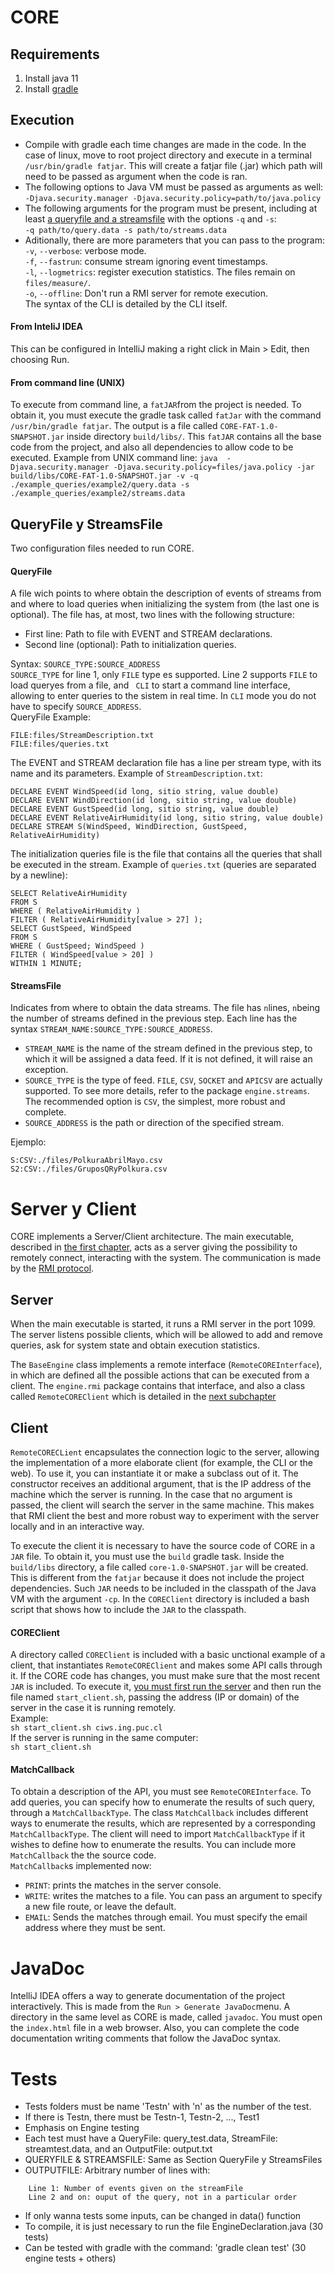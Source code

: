 # CORE
## Requirements
1) Install java 11
2) Install [gradle](https://gradle.org/)

## Execution
- Compile with gradle each time changes are made in the code. In the case of linux, move to root project directory and execute in a terminal ```/usr/bin/gradle fatjar```. This will create a fatjar file (.jar) which path will need to be passed as argument when the code is ran.
- The following options to Java VM must be passed as arguments as well:
  `-Djava.security.manager -Djava.security.policy=path/to/java.policy`
- The following arguments for the program must be present, including at least [a queryfile and a streamsfile](#queryfile-and-streamsfile) with the options `-q` and `-s`:\
  `-q path/to/query.data -s path/to/streams.data`
- Aditionally, there are more parameters that you can pass to the program:\
  `-v`, `--verbose`: verbose mode.\
  `-f`, `--fastrun`: consume stream ignoring event timestamps.\
  `-l`, `--logmetrics`: register execution statistics. The files remain on `files/measure/`.\
  `-o`, `--offline`: Don't run a RMI server for remote execution.\
  The syntax of the CLI is detailed by the CLI itself.

#### From InteliJ IDEA

This can be configured in IntelliJ making a right click in Main > Edit, then choosing Run.

#### From command line (UNIX)
To execute from command line, a `fatJAR`from the project is needed. To obtain it, you must execute the gradle task called `fatJar` with the command ```/usr/bin/gradle fatjar```. The output is a file called `CORE-FAT-1.0-SNAPSHOT.jar` inside directory `build/libs/`. This `fatJAR` contains all the base code from the project, and also all dependencies to allow code to be executed.
Example from UNIX command line:
`java  -Djava.security.manager -Djava.security.policy=files/java.policy -jar build/libs/CORE-FAT-1.0-SNAPSHOT.jar -v -q ./example_queries/example2/query.data -s ./example_queries/example2/streams.data`

## QueryFile y StreamsFile

Two configuration files needed to run CORE.

#### QueryFile

A file wich points to where obtain the description of events of streams from and where to load queries when initializing the system from (the last one is optional). The file has, at most, two lines with the following structure:
- First line: Path to file with EVENT and STREAM declarations.
- Second line (optional): Path to initialization queries.

Syntax: `SOURCE_TYPE:SOURCE_ADDRESS`\
`SOURCE_TYPE` for line 1, only `FILE` type es supported. Line 2 supports `FILE` to load queryes from a file, and ` CLI` to start a command line interface, allowing to enter queries to the sistem in real time. In `CLI` mode you do not have to specify `SOURCE_ADDRESS`.\
QueryFile Example:
```
FILE:files/StreamDescription.txt
FILE:files/queries.txt
```

The EVENT and STREAM declaration file has a line per stream type, with its name and its parameters. Example of `StreamDescription.txt`:
```
DECLARE EVENT WindSpeed(id long, sitio string, value double)
DECLARE EVENT WindDirection(id long, sitio string, value double)
DECLARE EVENT GustSpeed(id long, sitio string, value double)
DECLARE EVENT RelativeAirHumidity(id long, sitio string, value double)
DECLARE STREAM S(WindSpeed, WindDirection, GustSpeed, RelativeAirHumidity)
```

The initialization queries file is the file that contains all the queries that shall be executed in the stream. Example of `queries.txt` (queries are separated by a newline):
```
SELECT RelativeAirHumidity
FROM S
WHERE ( RelativeAirHumidity )
FILTER ( RelativeAirHumidity[value > 27] );
SELECT GustSpeed, WindSpeed
FROM S
WHERE ( GustSpeed; WindSpeed )
FILTER ( WindSpeed[value > 20] )
WITHIN 1 MINUTE;
```

#### StreamsFile

Indicates from where to obtain the data streams. The file has `n`lines, `n`being the number of streams defined in the previous step. Each line has the syntax `STREAM_NAME:SOURCE_TYPE:SOURCE_ADDRESS`.
- `STREAM_NAME` is the name of the stream defined in the previous step, to which it will be assigned a data feed. If it is not defined, it will raise an exception.
- `SOURCE_TYPE` is the type of feed. `FILE`, `CSV`, `SOCKET` and `APICSV` are actually supported. To see more details, refer to the package `engine.streams`. The recommended option is `CSV`, the simplest, more robust and complete.
- `SOURCE_ADDRESS` is the path or direction of the specified stream.

Ejemplo:
```
S:CSV:./files/PolkuraAbrilMayo.csv
S2:CSV:./files/GruposQRyPolkura.csv
```

# Server y Client

CORE implements a Server/Client architecture. The main executable, described in [the first chapter](#core), acts as a server giving the possibility to remotely connect, interacting with the system. The communication is made by the [RMI protocol](https://es.wikipedia.org/wiki/Java_Remote_Method_Invocation).

## Server
When the main executable is started, it runs a RMI server in the port 1099. The server listens possible clients, which will be allowed to add and remove queries, ask for system state and obtain execution statistics.

The `BaseEngine` class implements a remote interface (`RemoteCOREInterface`), in which are defined all the possible actions that can be executed from a client. The `engine.rmi` package contains that interface, and also a class called `RemoteCOREClient` which is detailed in the [next subchapter](#client)

## Client
`RemoteCORECLient` encapsulates the connection logic to the server, allowing the implementation of a more elaborate client (for example, the CLI or the web). To use it, you can instantiate it or make a subclass out of it. The constructor receives an additional argument, that is the IP address of the machine which the server is running. In the case that no argument is passed, the client will search the server in the same machine. This makes that RMI client the best and more robust way to experiment with the server locally and in an interactive way.

To execute the client it is necessary to have the source code of CORE in a `JAR` file. To obtain it, you must use the `build` gradle task. Inside the `build/libs` directory, a file called `core-1.0-SNAPSHOT.jar` will be created. This is different from the `fatjar` because it does not include the project dependencies. Such `JAR` needs to be included in the classpath of the Java VM with the argument `-cp`. In the `COREClient` directory is included a bash script that shows how to include the `JAR` to the classpath.

#### COREClient
A directory called `COREClient` is included with a basic unctional example of a client, that instantiates `RemoteCOREClient` and makes some API calls through it. If the CORE code has changes, you must make sure that the most recent `JAR` is included. To execute it, [you must first run the server](#execution) and then run the file named `start_client.sh`, passing the address (IP or domain) of the server in the case it is running remotely.\
Example:\
`sh start_client.sh ciws.ing.puc.cl`\
If the server is running in the same computer:\
`sh start_client.sh`

#### MatchCallback
To obtain a description of the API, you must see `RemoteCOREInterface`. To add queries, you can specify how to enumerate the results of such query, through a `MatchCallbackType`. The class `MatchCallback` includes different ways to enumerate the results, which are represented by a corresponding `MatchCallbackType`. The client will need to import `MatchCallbackType` if it wishes to define how to enumerate the results. You can include more `MatchCallback` the the source code.\
`MatchCallback`s implemented now:
- `PRINT`: prints the matches in the server console.
- `WRITE`: writes the matches to a file. You can pass an argument to specify a new file route, or leave the default.
- `EMAIL`: Sends the matches through email. You must specify the email address where they must be sent.

# JavaDoc

IntelliJ IDEA offers a way to generate documentation of the project interactively. This is made from the `Run > Generate JavaDoc`menu. A directory in the same level as CORE is made, called `javadoc`. You must open the `index.html` file in a web browser. Also, you can complete the code documentation writing comments that follow the JavaDoc syntax.

# Tests

- Tests folders must be name 'Testn' with 'n' as the number of the test.
- If there is Testn, there must be Testn-1, Testn-2, ..., Test1
- Emphasis on Engine testing
- Each test must have a QueryFile: query_test.data, StreamFile: streamtest.data, and an OutputFile: output.txt
- QUERYFILE & STREAMSFILE: Same as Section QueryFile y StreamsFiles
- OUTPUTFILE: Arbitrary number of lines with:
```
    Line 1: Number of events given on the streamFile
    Line 2 and on: ouput of the query, not in a particular order
```

- If only wanna tests some inputs, can be changed in data() function
- To compile, it is just necessary to run the file EngineDeclaration.java (30 tests)
- Can be tested with gradle with the command: 'gradle clean test' (30 engine tests + others)
    